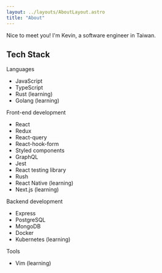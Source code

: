 ```yaml
---
layout: ../layouts/AboutLayout.astro
title: "About"
---
```


Nice to meet you! I'm Kevin, a software engineer in Taiwan.

## Tech Stack

Languages

- JavaScript
- TypeScript
- Rust (learning)
- Golang (learning)

Front-end development

- React
- Redux
- React-query
- React-hook-form
- Styled components
- GraphQL
- Jest
- React testing library
- Rush
- React Native (learning)
- Next.js (learning)

Backend development

- Express
- PostgreSQL
- MongoDB
- Docker
- Kubernetes (learning)

Tools

- Vim (learning)
